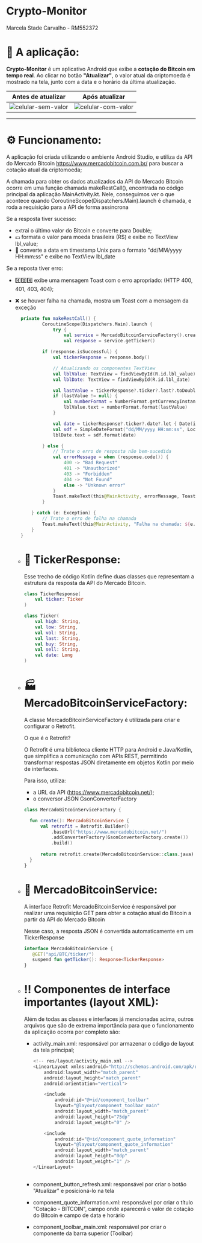 # Crypto-Monitor
Marcela Stade Carvalho - RM552372

# 📱 A aplicação:
**Crypto-Monitor** é um aplicativo Android que exibe a **cotação do Bitcoin em tempo real**. Ao clicar no botão **"Atualizar"**, o valor atual da criptomoeda é mostrado na tela, junto com a data e o horário da última atualização.

| Antes de atualizar | Após atualizar |
|--------------------|----------------|
| ![celular-sem-valor](https://github.com/user-attachments/assets/7f15065e-6056-48ce-94af-c966b764f2be) | ![celular-com-valor](https://github.com/user-attachments/assets/a2dc64c3-21d4-417f-a385-adb489c5f403) |

---

# ⚙️ Funcionamento:
A aplicação foi criada utilizando o ambiente Android Studio, e utiliza da API do Mercado Bitcoin
https://www.mercadobitcoin.com.br/ para buscar a cotação atual da criptomoeda;

A chamada para obter os dados atualizados da API do Mercado Bitcoin ocorre em uma função chamada makeRestCall(), encontrada 
no código principal da aplicação MainActivity.kt. Nele, conseguimos ver o que acontece quando CoroutineScope(Dispatchers.Main).launch 
é chamada, e roda a requisição para a API de forma assíncrona 

Se a resposta tiver sucesso: 
  - extrai o último valor do Bitcoin e converte para Double;
  - 💵 formata o valor para moeda brasileira (R$) e exibe no TextView lbl_value;
  - 📆 converte a data em timestamp Unix para o formato "dd/MM/yyyy HH:mm:ss" e exibe no TextView lbl_date

Se a reposta tiver erro:
  - 4️⃣0️⃣4️⃣ exibe uma mensagem Toast com o erro apropriado: (HTTP 400, 401, 403, 404);
  - ❌ se houver falha na chamada, mostra um Toast com a mensagem da exceção
    
    ```kotlin
      private fun makeRestCall() {
              CoroutineScope(Dispatchers.Main).launch {
                  try {
                      val service = MercadoBitcoinServiceFactory().create()
                      val response = service.getTicker()

              if (response.isSuccessful) {
                  val tickerResponse = response.body()

                  // Atualizando os componentes TextView
                  val lblValue: TextView = findViewById(R.id.lbl_value)
                  val lblDate: TextView = findViewById(R.id.lbl_date)

                  val lastValue = tickerResponse?.ticker?.last?.toDoubleOrNull()
                  if (lastValue != null) {
                      val numberFormat = NumberFormat.getCurrencyInstance(Locale("pt", "BR"))
                      lblValue.text = numberFormat.format(lastValue)
                  }

                  val date = tickerResponse?.ticker?.date?.let { Date(it * 1000L) }
                  val sdf = SimpleDateFormat("dd/MM/yyyy HH:mm:ss", Locale.getDefault())
                  lblDate.text = sdf.format(date)

              } else {
                  // Trate o erro de resposta não bem-sucedida
                  val errorMessage = when (response.code()) {
                      400 -> "Bad Request"
                      401 -> "Unauthorized"
                      403 -> "Forbidden"
                      404 -> "Not Found"
                      else -> "Unknown error"
                  }
                  Toast.makeText(this@MainActivity, errorMessage, Toast.LENGTH_LONG).show()
              }

          } catch (e: Exception) {
              // Trate o erro de falha na chamada
              Toast.makeText(this@MainActivity, "Falha na chamada: ${e.message}", Toast.LENGTH_LONG).show()
          }
      }
    ```
    
    - # 📩 TickerResponse:
      Esse trecho de código Kotlin define duas classes que representam a estrutura da resposta da API do Mercado Bitcoin.

      ```kotlin
      class TickerResponse(
          val ticker: Ticker
      )
      
      class Ticker(
          val high: String,
          val low: String,
          val vol: String,
          val last: String,
          val buy: String,
          val sell: String,
          val date: Long
      )
    
      
     - # 🏭 MercadoBitcoinServiceFactory:
       A classe MercadoBitcoinServiceFactory é utilizada para criar e configurar o Retrofit.
   
       O que é o Retrofit?
       
       O Retrofit é uma biblioteca cliente HTTP para Android e Java/Kotlin, que simplifica a comunicação com APIs REST, permitindo transformar respostas JSON diretamente em objetos Kotlin por meio de interfaces.

       Para isso, utiliza:
    
        - a URL da API (https://www.mercadobitcoin.net/);
        - o conversor JSON GsonConverterFactory
    
        ```kotlin
        class MercadoBitcoinServiceFactory {
    
          fun create(): MercadoBitcoinService {
              val retrofit = Retrofit.Builder()
                  .baseUrl("https://www.mercadobitcoin.net/")
                  .addConverterFactory(GsonConverterFactory.create())
                  .build()
      
              return retrofit.create(MercadoBitcoinService::class.java)
          }
        }
        
    - # 🔁 MercadoBitcoinService:
      A interface Retrofit MercadoBitcoinService é responsável por realizar uma requisição GET para obter a cotação atual do Bitcoin a partir da API do Mercado Bitcoin
      
      Nesse caso, a resposta JSON é convertida automaticamente em um TickerResponse

       ```kotlin
      interface MercadoBitcoinService {
          @GET("api/BTC/ticker/")
          suspend fun getTicker(): Response<TickerResponse>
      }
      
    - # ‼️ Componentes de interface importantes (layout XML):
      Além de todas as classes e interfaces já mencionadas acima, outros arquivos que são de extrema importância para que o funcionamento da aplicação ocorra por completo são:
      - activity_main.xml: responsável por armazenar o código de layout da tela principal;
   
        ```kotlin
        <!-- res/layout/activity_main.xml -->
        <LinearLayout xmlns:android="http://schemas.android.com/apk/res/android"
            android:layout_width="match_parent"
            android:layout_height="match_parent"
            android:orientation="vertical">
        
            <include
                android:id="@+id/component_toolbar"
                layout="@layout/component_toolbar_main"
                android:layout_width="match_parent"
                android:layout_height="75dp"
                android:layout_weight="0" />
        
            <include
                android:id="@+id/component_quote_information"
                layout="@layout/component_quote_information"
                android:layout_width="match_parent"
                android:layout_height="0dp"
                android:layout_weight="1" />
        </LinearLayout>
     
      - component_button_refresh.xml: responsável por criar o botão "Atualizar" e posicioná-lo na tela
      - component_quote_information.xml: responsável por criar o título "Cotação - BITCOIN", campo onde aparecerá o valor de cotação do Bitcoin e campo de data e horário
      - component_toolbar_main.xml: responsável por criar o componente da barra superior (Toolbar)
